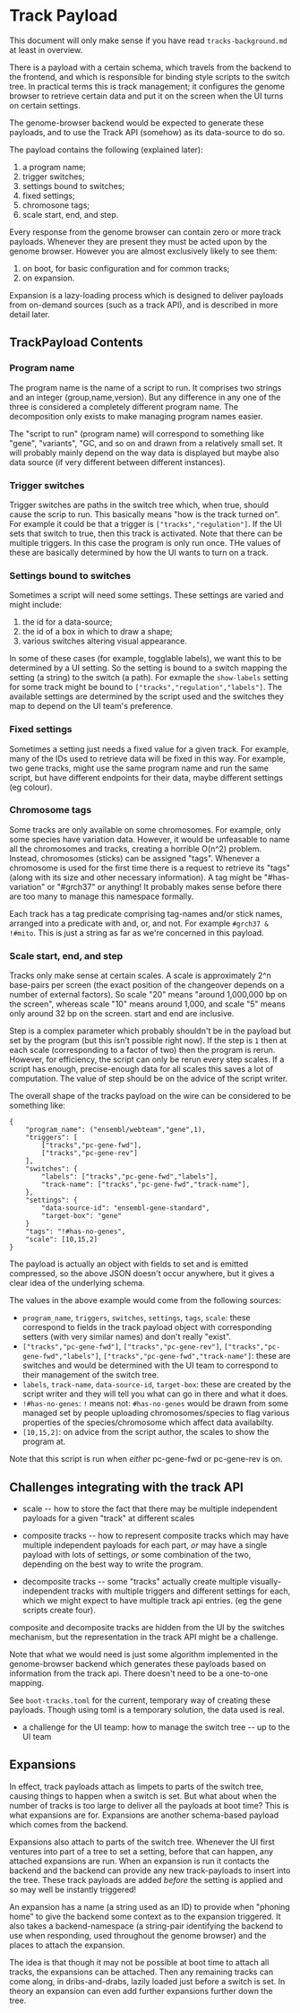 # Track Payload

This document will only make sense if you have read `tracks-background.md` at least in overview.

There is a payload with a certain schema, which travels from the backend to the frontend, and which is responsible for binding style scripts to the switch tree. In practical terms this is track management; it configures the genome browser to retrieve certain data and put it on the screen when the UI turns on certain settings.

The genome-browser backend would be expected to generate these payloads, and to use the Track API (somehow) as its data-source to do so.

The payload contains the following (explained later):
1. a program name;
2. trigger switches;
3. settings bound to switches;
4. fixed settings;
5. chromosone tags;
6. scale start, end, and step.

Every response from the genome browser can contain zero or more track payloads. Whenever they are present they must be acted upon by the genome browser. However you are almost exclusively likely to see them:

1. on boot, for basic configuration and for common tracks;
2. on expansion.

Expansion is a lazy-loading process which is designed to deliver payloads from on-demand sources (such as a track API), and is described in more detail later.

## TrackPayload Contents

### Program name

The program name is the name of a script to run. It comprises two strings and an integer (group,name,version). But any difference in any one of the three is considered a completely different program name. The decomposition only exists to make managing program names easier.

The "script to run" (program name) will correspond to something like "gene", "variants", "GC, and so on and drawn from a relatively small set. It will probably mainly depend on the way data is displayed but maybe also data source (if very different between different instances).

### Trigger switches

Trigger switches are paths in the switch tree which, when true, should cause the scrip to run. This basically means "how is the track turned on". For example it could be that a trigger is `["tracks","regulation"]`. If the UI sets that switch to true, then this track is activated. Note that there can be multiple triggers. In this case the program is only run once. THe values of these are basically determined by how the UI wants to turn on a track.

### Settings bound to switches

Sometimes a script will need some settings. These settings are varied and might include:
1. the id for a data-source;
2. the id of a box in which to draw a shape;
3. various switches altering visual appearance.

In some of these cases (for example, togglable labels), we want this to be determined by a UI setting. So the setting is bound to a switch mapping the setting (a string) to the switch (a path). For exmaple the `show-labels` setting for some track might be bound to `["tracks","regulation","labels"]`. The available settings are determined by the script used and the switches they map to depend on the UI team's preference.

### Fixed settings

Sometimes a setting just needs a fixed value for a given track. For example, many of the IDs used to retrieve data will be fixed in this way. For example, two gene tracks, might use the same program name and run the same script, but have different endpoints for their data, maybe different settings (eg colour).

### Chromosome tags

Some tracks are only available on some chromosomes. For example, only some species have variation data. However, it would be unfeasable to name all the chromosomes and tracks, creating a horrible O(n^2) problem. Instead, chromosomes (sticks) can be assigned "tags". Whenever a chromosome is used for the first time there is a request to retrieve its "tags" (along with its size and other necessary information). A tag might be "#has-variation" or "#grch37" or anything! It probably makes sense before there are too many to manage this namespace formally.

Each track has a tag predicate comprising tag-names and/or stick names, arranged into a predicate with and, or, and not. For example `#grch37 & !#mito`. This is just a string as far as we're concerned in this payload.

### Scale start, end, and step

Tracks only make sense at certain scales. A scale is approximately 2^n base-pairs per screen (the exact position of the changeover depends on a number of external factors). So scale "20" means "around 1,000,000 bp on the screen", whereas scale "10" means around 1,000, and scale "5" means only around 32 bp on the screen. start and end are inclusive.

Step is a complex parameter which probably shouldn't be in the payload but set by the program (but this isn't possible right now). If the step is `1` then at each scale (corresponding to a factor of two) then the program is rerun. However, for efficiency, the script can only be rerun every step scales. If a script has enough, precise-enough data for all scales this saves a lot of computation. The value of step should be on the advice of the script writer.

The overall shape of the tracks payload on the wire can be considered to be something like:

```
{
    "program_name": ("ensembl/webteam","gene",1),
    "triggers": [
        ["tracks","pc-gene-fwd"],
        ["tracks","pc-gene-rev"]
    ],
    "switches": {
        "labels": ["tracks","pc-gene-fwd","labels"],
        "track-name": ["tracks","pc-gene-fwd","track-name"],
    },
    "settings": {
        "data-source-id": "ensembl-gene-standard",
        "target-box": "gene"
    }
    "tags": "!#has-no-genes",
    "scale": [10,15,2]
}
```

The payload is actually an object with fields to set and is emitted compressed, so the above JSON doesn't occur anywhere, but it gives a clear idea of the underlying schema.

The values in the above example would come from the following sources:

* `program_name`, `triggers`, `switches`, `settings`, `tags`, `scale`: these correspond to fields in the track payload object with corresponding setters (with very similar names) and don't really "exist".
* `["tracks","pc-gene-fwd"]`, `["tracks","pc-gene-rev"]`, `["tracks","pc-gene-fwd","labels"]`, `["tracks","pc-gene-fwd","track-name"]`: these are switches and would be determined with the UI team to correspond to their management of the switch tree.
* `labels`, `track-name`, `data-source-id`, `target-box`: these are created by the script writer and they will tell you what can go in there and what it does.
* `!#has-no-genes`: `!` means not: `#has-no-genes` would be drawn from some managed set by people uploading chromosomes/species to flag various properties of the species/chromosome which affect data availabilty.
* `[10,15,2]`: on advice from the script author, the scales to show the program at.

Note that this script is run when *either* pc-gene-fwd or pc-gene-rev is on.

## Challenges integrating with the track API

* scale -- how to store the fact that there may be multiple independent payloads for a given "track" at different scales

* composite tracks -- how to represent composite tracks which may have multiple independent payloads for each part, *or* may have a single payload with lots of settings, *or* some combination of the two, depending on the best way to write the program.

* decomposite tracks -- some "tracks" actually create multiple visually-independent tracks with multiple triggers and different settings for each, which we might expect to have multiple track api entries. (eg the gene scripts create four).

composite and decomposite tracks are hidden from the UI by the switches mechanism, but the representation in the track API might be a challenge.

Note that what we would need is just some algorithm implemented in the genome-browser backend which generates these payloads based on information from the track api. There doesn't need to be a one-to-one mapping.

See `boot-tracks.toml` for the current, temporary way of creating these payloads. Though using toml is a temporary solution, the data used is real.

* a challenge for the UI teamp: how to manage the switch tree -- up to the UI team

## Expansions

In effect, track payloads attach as limpets to parts of the switch tree, causing things to happen when a switch is set. But what about when the number of tracks is too large to deliver all the payloads at boot time? This is what expansions are for. Expansions are another schema-based payload which comes from the backend.

Expansions also attach to parts of the switch tree. Whenever the UI first ventures into part of a tree to set a setting, before that can happen, any attached expansions are run. When an expansion is run it contacts the backend and the backend can provide any new track-payloads to insert into the tree. These track payloads are added _before_ the setting is applied and so may well be instantly triggered!

An expansion has a name (a string used as an ID) to provide when "phoning home" to give the backend some context as to the expansion triggered. It also takes a backend-namespace (a string-pair identifying the backend to use when responding, used throughout the genome browser) and the places to attach the expansion.

The idea is that though it may not be possible at boot time to attach all tracks, the expansions can be attached. Then any remaining tracks can come along, in dribs-and-drabs, lazily loaded just before a switch is set. In theory an expansion can even add further expansions further down the tree.
